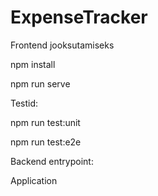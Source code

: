 # ExpenseTracker

Frontend jooksutamiseks

npm install

npm run serve


Testid:

npm run test:unit

npm run test:e2e


Backend entrypoint:

Application

